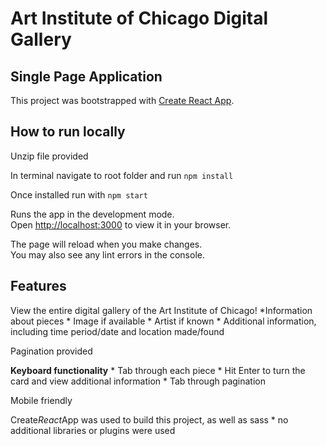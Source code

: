 # Art Institute of Chicago Digital Gallery
## Single Page Application


This project was bootstrapped with [Create React App](https://github.com/facebook/create*react*app).

## How to run locally

Unzip file provided

In terminal navigate to root folder and run `npm install`

Once installed run with `npm start`

Runs the app in the development mode.\
Open [http://localhost:3000](http://localhost:3000) to view it in your browser.

The page will reload when you make changes.\
You may also see any lint errors in the console.


## Features

View the entire digital gallery of the Art Institute of Chicago!
	*Information about pieces 
		* Image if available
		* Artist if known
		* Additional information, including time period/date and location made/found

Pagination provided

**Keyboard functionality**
	* Tab through each piece
	* Hit Enter to turn the card and view additional information
	* Tab through pagination

Mobile friendly

Create*React*App was used to build this project, as well as sass * no additional libraries or plugins were used
